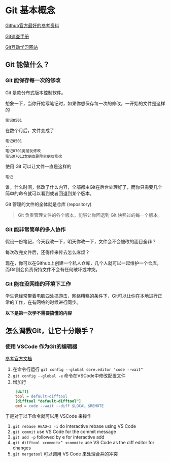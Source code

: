 # Git 基本概念

[Github官方最好的参考资料](https://try.github.io/)

[Git速查手册](https://github.github.com/training-kit/downloads/zh_CN/github-git-cheat-sheet/)

[Git互动学习网站](https://learngitbranching.js.org/)

## Git 能做什么？

### Git 能保存每一次的修改

Git 是款分布式版本控制软件。

想象一下，当你开始写笔记时，如果你想保存每一次的修改，一开始的文件是这样的

```
笔记0501
```

在数个月后，文件变成了

```
笔记0501
...
笔记0701男朋友修改
笔记07012女朋友删除男朋友修改
```

使用 Git 可以让文件一直是这样的

```
笔记
```

谁，什么时间，修改了什么内容，全部都由Git在后台处理好了，而你只需要几个简单的命令就可以看到或者回退到某个版本。

Git 管理的文件的全体就是仓库 (repository)

> Git 负责管理文件的各个版本，能够让你回退到 Git 快照过的每一个版本。

### Git 能非常简单的多人协作

假设一份笔记，今天我改一下，明天你改一下，文件会不会被改的面目全非？

每次改完文件后，还得传来传去怎么麻烦？

现在，你可以在Github上创建一个私人仓库，几个人就可以一起维护一个仓库，而Git则会负责保持文件不会有任何破坏或冲突。

### Git 能在没网络的环境下工作

学生党经常带着电脑四处搞游击，网络糟糕的条件下，Git可以让你在本地进行正常的工作，在有网络的时候进行同步。

**以下是第一次学不需要搞懂的内容**




## 怎么调教Git，让它十分顺手？

### 使用 VSCode 作为Git的编辑器

[参考官方文档](https://code.visualstudio.com/docs/editor/versioncontrol#_git-patchdiff-mode)

1. 在命令行运行 `git config --global core.editor "code --wait"`
2. `git config --global -e`  命令在VSCode中修改配置文件
3. 增加行
   ```cfg
    [diff]
    tool = default-difftool
    [difftool "default-difftool"]
    cmd = code --wait --diff $LOCAL $REMOTE
   ```

于是对于以下命令就可以用 VSCode 来操作

1. `git rebase HEAD~3 -i` do interactive rebase using VS Code
2. `git commit` use VS Code for the commit message
3. `git add -p` followed by e for interactive add
4. `git difftool <commit>^ <commit>` use VS Code as the diff editor for changes
5. `git mergetool` 可以调用 VS Code 来处理合并的冲突